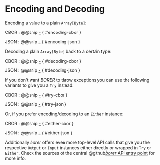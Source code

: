 Encoding and Decoding
=====================

Encoding a value to a plain `Array[Byte]`:

CBOR
: @@snip [-]($test$/EncodingDecodingSpec.scala) { #encoding-cbor }

JSON
: @@snip [-]($test$/EncodingDecodingSpec.scala) { #encoding-json }


Decoding a plain `Array[Byte]` back to a certain type:

CBOR
: @@snip [-]($test$/EncodingDecodingSpec.scala) { #decoding-cbor }

JSON
: @@snip [-]($test$/EncodingDecodingSpec.scala) { #decoding-json }

If you don't want _BORER_ to throw exceptions you can use the following variants to give you a `Try` instead:

CBOR
: @@snip [-]($test$/EncodingDecodingSpec.scala) { #try-cbor }

JSON
: @@snip [-]($test$/EncodingDecodingSpec.scala) { #try-json }

Or, if you prefer encoding/decoding to an `Either` instance:

CBOR
: @@snip [-]($test$/EncodingDecodingSpec.scala) { #either-cbor }

JSON
: @@snip [-]($test$/EncodingDecodingSpec.scala) { #either-json }


Additionally _borer_ offers even more top-level API calls that give you the respective `Output` or `Input` instances
either directly or wrapped in `Try` or `Either`. Check the sources of the central
@github[_borer_ API entry point](/core/src/main/scala/io/bullet/borer/Borer.scala) for more info.